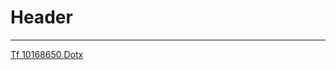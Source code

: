 <!-- TITLE: New Page -->
<!-- SUBTITLE: A quick summary of New Page -->

# Header

-----



[Tf 10168650 Dotx](/uploads/tf-10168650-dotx.dotx "Tf 10168650 Dotx")

